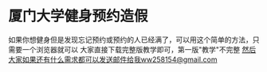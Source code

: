 # 厦门大学健身预约造假
如果你想健身但是发现忘记预约或预约的人已经满了，可以用这个简单的方法，只需要一个浏览器就可以
大家直接下载完整版教学即可，第一版"教学"不完整
然后大家如果还有什么需求都可以发送邮件给我ww258154@gmail.com
